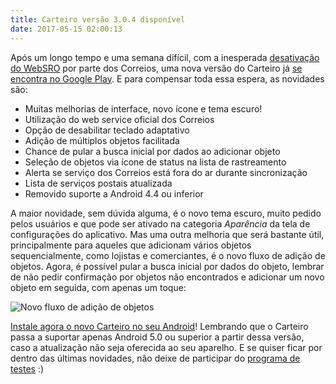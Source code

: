```yaml
---
title: Carteiro versão 3.0.4 disponível
date: 2017-05-15 02:00:13
---
```


Após um longo tempo e uma semana difícil, com a inesperada [desativação do WebSRO](http://www.correios.com.br/para-voce/avisos/atualizacao-do-sistema-de-rastreamento-de-objetos-sro/) por parte dos Correios, uma nova versão do Carteiro já [se encontra no Google Play](https://play.google.com/store/apps/details?id=com.rbardini.carteiro). E para compensar toda essa espera, as novidades são:

- Muitas melhorias de interface, novo ícone e tema escuro!
- Utilização do web service oficial dos Correios
- Opção de desabilitar teclado adaptativo
- Adição de múltiplos objetos facilitada
- Chance de pular a busca inicial por dados ao adicionar objeto
- Seleção de objetos via ícone de status na lista de rastreamento
- Alerta se serviço dos Correios está fora do ar durante sincronização
- Lista de serviços postais atualizada
- Removido suporte a Android 4.4 ou inferior

A maior novidade, sem dúvida alguma, é o novo tema escuro, muito pedido pelos usuários e que pode ser ativado na categoria _Aparência_ da tela de configurações do aplicativo. Mas uma outra melhoria que será bastante útil, principalmente para aqueles que adicionam vários objetos sequencialmente, como lojistas e comerciantes, é o novo fluxo de adição de objetos. Agora, é possível pular a busca inicial por dados do objeto, lembrar de não pedir confirmação por objetos não encontrados e adicionar um novo objeto em seguida, com apenas um toque:

![Novo fluxo de adição de objetos](/img/new-add-flow.gif)

[Instale agora o novo Carteiro no seu Android](https://play.google.com/store/apps/details?id=com.rbardini.carteiro)! Lembrando que o Carteiro passa a suportar apenas Android 5.0 ou superior a partir dessa versão, caso a atualização não seja oferecida ao seu aparelho. E se quiser ficar por dentro das últimas novidades, não deixe de participar do [programa de testes](https://plus.google.com/+RafaelBardini/posts/Bv7LfxRMrLr) :)